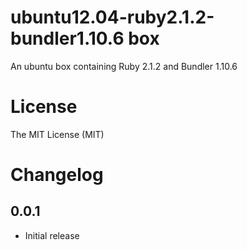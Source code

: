 # ubuntu12.04-ruby2.1.2-bundler1.10.6 box

An ubuntu box containing Ruby 2.1.2 and Bundler 1.10.6

# License

The MIT License (MIT)

# Changelog

## 0.0.1

- Initial release
